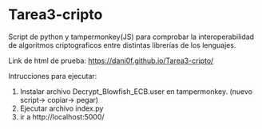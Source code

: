 # Tarea3-cripto
Script de python y tampermonkey(JS) para comprobar la interoperabilidad de algoritmos criptograficos entre distintas librerías de los lenguajes.

Link de html de prueba: https://dani0f.github.io/Tarea3-cripto/

Intrucciones para ejecutar:

1) Instalar archivo Decrypt_Blowfish_ECB.user en tampermonkey. (nuevo script-> copiar-> pegar)
2) Ejecutar archivo index.py
3) ir a http://localhost:5000/
               
               
